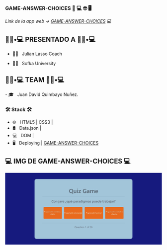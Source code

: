  ### GAME-ANSWER-CHOICES 👋 💻 🤓 🖥


<p><em> Link de la app web -> <a href="https://game-answer-choices.vercel.app/"> GAME-ANSWER-CHOICES</a> 💻 </br>
</em></p>

<h2> 👨🏻•💻  PRESENTADO A 👨🏻•💻 </h2>

- 👨‍💻 &nbsp; Julian Lasso Coach 

- 👨‍💻 &nbsp; Sofka University 

<h2> 👨🏻•💻  TEAM 👨🏻•💻 </h2>
- 🎓 &nbsp; Juan David Quimbayo Nuñez.


<h3>🛠 Stack 🛠 </h3>

- 🌐 &nbsp; HTML5 | CSS3 |
- 🛢 &nbsp; Data.json | 
- 💻 &nbsp; DOM |
- 🖥 &nbsp; Deploying | <a href="https://game-answer-choices.vercel.app/"> GAME-ANSWER-CHOICES</a>


<h2>💻 IMG DE GAME-ANSWER-CHOICES 💻</h2>

<img src="https://github.com/JDQN/GAME-ANSWER-CHOICES/blob/main/img1.jpeg?raw=true" />

